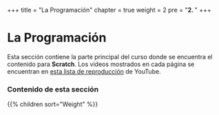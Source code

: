 +++
title = "La Programación"
chapter = true
weight = 2
pre = "<b>2. </b>"
+++

# La Programación

Esta sección contiene la parte principal del curso donde se encuentra el contenido para **Scratch**. Los videos mostrados en cada página se encuentran en [esta lista de reproducción](https://www.youtube.com/playlist?list=PLRg4GFipUhB9RZL-dgJZiZn-AytbWKGHN) de YouTube.

### Contenido de esta sección

{{% children sort="Weight" %}}

